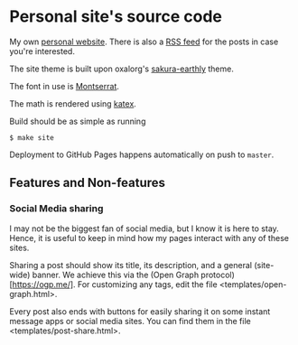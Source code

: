 # Personal site's source code

My own [personal website](https://iagoleal.com/).
There is also a [RSS feed](https://iagoleal.com/rss.xml) for the posts in case you're interested.

The site theme is built upon oxalorg's
[sakura-earthly](https://github.com/oxalorg/sakura) theme.

The font in use is [Montserrat](https://github.com/JulietaUla/Montserrat).

The math is rendered using [katex](https://katex.org/).

Build should be as simple as running

```
$ make site
```

Deployment to GitHub Pages happens automatically on push to `master`.


## Features and Non-features

### Social Media sharing

I may not be the biggest fan of social media, but I know it is here to stay.
Hence, it is useful to keep in mind how my pages interact with any of these sites.

Sharing a post should show its title, its description,
and a general (site-wide) banner.
We achieve this via the (Open Graph protocol)[https://ogp.me/].
For customizing any tags,
edit the file <templates/open-graph.html>.

Every post also ends with buttons for easily sharing it
on some instant message apps or social media sites.
You can find them in the file <templates/post-share.html>.
